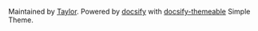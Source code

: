 Maintained by [Taylor](https://github.com/cytaylorw). Powered by [docsify](https://docsify.js.io) with [docsify-themeable](https://jhildenbiddle.github.io/docsify-themeable) Simple Theme.
